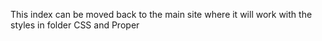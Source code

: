 This index can be moved back to the main site where it will work with the styles in folder CSS and Proper
